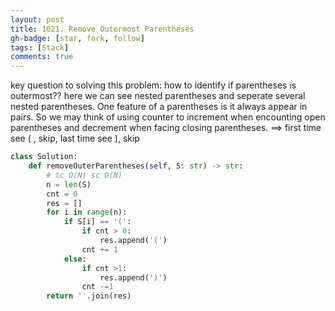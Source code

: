 ```yaml
---
layout: post
title: 1021. Remove Outermost Parentheses
gh-badge: [star, fork, follow]
tags: [Stack]
comments: true
---
```

key question to solving this problem:  how to identify if parentheses is outermost??
here we can see nested parentheses and seperate several nested parentheses. One feature of a parentheses is it always appear in pairs.  So we may think of using counter to increment when encounting open parentheses and decrement when facing closing parentheses.  ==> first time see ( , skip, last time see ), skip 
```python
class Solution:
    def removeOuterParentheses(self, S: str) -> str:
        # tc O(N) sc O(N)
        n = len(S)
        cnt = 0
        res = []
        for i in range(n):
            if S[i] == '(':
                if cnt > 0:
                    res.append('(')
                cnt += 1 
            else:
                if cnt >1:
                    res.append(')')
                cnt -=1 
        return ''.join(res) 
```